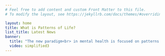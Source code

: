 ```yaml
---
# Feel free to add content and custom Front Matter to this file.
# To modify the layout, see https://jekyllrb.com/docs/themes/#overriding-theme-defaults

layout: home
title: What is Patterns of Life?
list_title: Latest News
banner:
  title: "The new paradigm<br> in mental health is focused on patterns."
  video: simplified3
---
```

